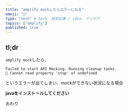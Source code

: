 ```yaml
---
title: "amplify mockしたらエラーになる"
emoji: "🛑"
type: "tech" # tech: 技術記事 / idea: アイデア
topics: ["amplify"]
published: true
---
```


## tl;dr
`amplify mock`したら、
```
Failed to start API Mocking. Running cleanup tasks.
🛑 Cannot read property 'stop' of undefined
```
というエラーが出てしまい、mockができない状況になる場合

**javaをインストールしてください**

おわり
